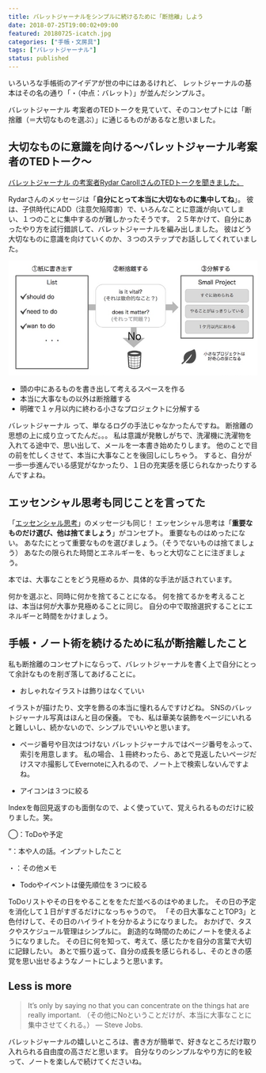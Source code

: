 ```yaml
---
title: バレットジャーナルをシンプルに続けるために「断捨離」しよう
date: 2018-07-25T19:00:02+09:00
featured: 20180725-icatch.jpg
categories: ["手帳・文房具"]
tags: ["バレットジャーナル"]
status: published
---
```


いろいろな手帳術のアイデアが世の中にはあるけれど、 レットジャーナルの基本はその名の通り「・（中点：バレット）」が並んだシンプルさ。

バレットジャーナル 考案者のTEDトークを見ていて、そのコンセプトには「断捨離（＝大切なものを選ぶ）」に通じるものがあるなと思いました。

## 大切なものに意識を向ける〜バレットジャーナル考案者のTEDトーク〜

 [バレットジャーナル の考案者Rydar CarollさんのTEDトークを聞きました。](https://www.youtube.com/watch?v=ym6OYelD5fA)

Rydarさんのメッセージは「**自分にとって本当に大切なものに集中してね**」。
彼は、子供時代にADD（注意欠陥障害）で、いろんなことに意識が向いてしまい、１つのことに集中するのが難しかったそうです。
２５年かけて、自分にあったやり方を試行錯誤して、バレットジャーナルを編み出しました。 彼はどう大切なものに意識を向けていくのか、３つのステップでお話ししてくれていました。

![ted話まとめ](20180725-tedtalk-summary.jpg)

* 頭の中にあるものを書き出して考えるスペースを作る
* 本当に大事なもの以外は断捨離する
* 明確で１ヶ月以内に終わる小さなプロジェクトに分解する


バレットジャーナル って、単なるログの手法じゃなかったんですね。
断捨離の思想の上に成り立ってたんだ。。。 私は意識が発散しがちで、洗濯機に洗濯物を入れてる途中で、思い出して、メールを一本書き始めたりします。 他のことで目の前を忙しくさせて、本当に大事なことを後回しにしちゃう。 すると、自分が一歩一歩進んでいる感覚がなかったり、１日の充実感を感じられなかったりするんですよね。

## エッセンシャル思考も同じことを言ってた

「[エッセンシャル思考](https://www.amazon.co.jp/dp/B00QQKCV6E/ref=dp-kindle-redirect?_encoding=UTF8&btkr=1)」のメッセージも同じ！
エッセンシャル思考は「**重要なものだけ選び、他は捨てましょう**」がコンセプト。
重要なものはめったにない。
あなたにとって重要なものを選びましょう。（そうでないものは捨てましょう） あなたの限られた時間とエネルギーを、もっと大切なことに注ぎましょう。

本では、大事なことをどう見極めるか、具体的な手法が話されています。

何かを選ぶと、同時に何かを捨てることになる。 何を捨てるかを考えることは、本当は何が大事か見極めることに同じ。 自分の中で取捨選択することにエネルギーと時間をかけましょう。

## 手帳・ノート術を続けるために私が断捨離したこと

 私も断捨離のコンセプトにならって、バレットジャーナルを書く上で自分にとって余計なものを削ぎ落してあげることに。

* おしゃれなイラストは飾りはなくていい

 イラストが描けたり、文字を飾るの本当に憧れるんですけどね。 SNSのバレットジャーナル写真はほんと目の保養。 でも、私は華美な装飾をページにいれると難しいし、続かないので、シンプルでいいやと思います。

* ページ番号や目次はつけない
バレットジャーナルではページ番号をふって、索引を用意します。
私の場合、１冊終わったら、あとで見返したいページだけスマホ撮影してEvernoteに入れるので、ノート上で検索しないんですよね。

* アイコンは３つに絞る

Indexを毎回見返すのも面倒なので、よく使っていて、覚えられるものだけに絞りました。笑。

◯：ToDoや予定

“：本や人の話。インプットしたこと

・：その他メモ


* Todoやイベントは優先順位を３つに絞る

ToDoリストやその日をやることををただ並べるのはやめました。 その日の予定を消化して１日がすぎるだけになっちゃうので。 「その日大事なことTOP3」と色付けして、その日のハイライトを分かるようになりました。 おかげで、タスクやスケジュール管理はシンプルに。 創造的な時間のためにノートを使えるようになりました。 その日に何を知って、考えて、感じたかを自分の言葉で大切に記録したい。 あとで振り返って、自分の成長を感じられるし、そのときの感覚を思い出せるようなノートにしようと思います。

## Less is more
> It’s only by saying no that you can concentrate on the things hat are really important. （その他にNoということだけが、本当に大事なことに集中させてくれる。） — Steve Jobs.

バレットジャーナルの嬉しいところは、書き方が簡単で、好きなところだけ取り入れられる自由度の高さだと思います。 自分なりのシンプルなやり方に的を絞って、ノートを楽しんで続けてくださいね。
